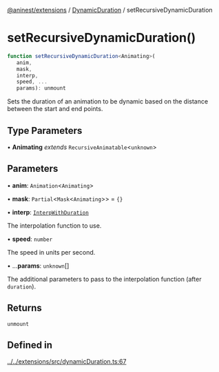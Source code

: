 [@aninest/extensions](../../index.md) / [DynamicDuration](../index.md) / setRecursiveDynamicDuration

# setRecursiveDynamicDuration()

```ts
function setRecursiveDynamicDuration<Animating>(
   anim, 
   mask, 
   interp, 
   speed, ...
   params): unmount
```

Sets the duration of an animation to be dynamic based on the distance between
the start and end points.

## Type Parameters

• **Animating** *extends* `RecursiveAnimatable`\<`unknown`\>

## Parameters

• **anim**: `Animation`\<`Animating`\>

• **mask**: `Partial`\<`Mask`\<`Animating`\>\> = `{}`

• **interp**: [`InterpWithDuration`](../type-aliases/InterpWithDuration.md)

The interpolation function to use.

• **speed**: `number`

The speed in units per second.

• ...**params**: `unknown`[]

The additional parameters to pass to the interpolation
function (after `duration`).

## Returns

`unmount`

## Defined in

[../../extensions/src/dynamicDuration.ts:67](https://github.com/zphrs/aninest/blob/4def9b51a0eda7ca5b3d63922b6674c9f9434175/extensions/src/dynamicDuration.ts#L67)
